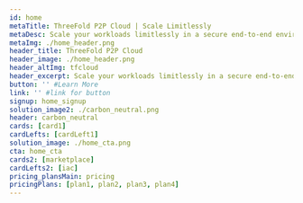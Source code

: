 ```yaml
---
id: home
metaTitle: ThreeFold P2P Cloud | Scale Limitlessly
metaDesc: Scale your workloads limitlessly in a secure end-to-end environment. The world's first carbon neutral peer-to-peer cloud.
metaImg: ./home_header.png
header_title: ThreeFold P2P Cloud
header_image: ./home_header.png
header_altImg: tfcloud
header_excerpt: Scale your workloads limitlessly in a secure end-to-end environment. The world's first carbon neutral peer-to-peer cloud.
button: '' #Learn More
link: '' #link for button
signup: home_signup
solution_image2: ./carbon_neutral.png
header: carbon_neutral
cards: [card1]
cardLefts: [cardLeft1]
solution_image: ./home_cta.png
cta: home_cta
cards2: [marketplace]
cardLefts2: [iac]
pricing_plansMain: pricing
pricingPlans: [plan1, plan2, plan3, plan4]
---
```

